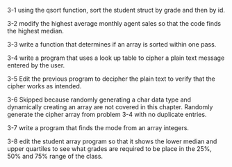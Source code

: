 3-1 using the qsort function, sort the student struct by grade and then by id.

3-2 modify the highest average monthly agent sales so that the code finds the highest median. 

3-3 write a function that determines if an array is sorted within one pass.

3-4 write a program that uses a look up table to cipher a plain text message entered by the user.

3-5 Edit the previous program to decipher the plain text to verify that the cipher works as intended.

3-6 Skipped because randomly generating a char data type and dynamically creating an array are not covered in this chapter. Randomly generate the cipher array from problem 3-4 with no duplicate entries.

3-7 write a program that finds the mode from an array integers.

3-8 edit the student array program so that it shows the lower median and upper quartiles to see what grades are required to be place in the 25%, 50% and 75% range of the class.
